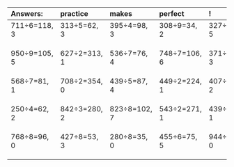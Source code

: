 | Answers: | practice | makes | perfect | ! |
| :--- | :--- | :--- | :--- | :--- |
| 711÷6=118, 3 | 313÷5=62, 3 | 395÷4=98, 3 | 308÷9=34, 2 | 327÷7=46, 5 | 
|   |   |   |   |   | 
|   |   |   |   |   | 
|   |   |   |   |   | 
| 950÷9=105, 5 | 627÷2=313, 1 | 536÷7=76, 4 | 748÷7=106, 6 | 371÷8=46, 3 | 
|   |   |   |   |   | 
|   |   |   |   |   | 
|   |   |   |   |   | 
| 568÷7=81, 1 | 708÷2=354, 0 | 439÷5=87, 4 | 449÷2=224, 1 | 407÷3=135, 2 | 
|   |   |   |   |   | 
|   |   |   |   |   | 
|   |   |   |   |   | 
| 250÷4=62, 2 | 842÷3=280, 2 | 823÷8=102, 7 | 543÷2=271, 1 | 439÷2=219, 1 | 
|   |   |   |   |   | 
|   |   |   |   |   | 
|   |   |   |   |   | 
| 768÷8=96, 0 | 427÷8=53, 3 | 280÷8=35, 0 | 455÷6=75, 5 | 944÷8=118, 0 | 
|   |   |   |   |   | 
|   |   |   |   |   | 
|   |   |   |   |   | 
